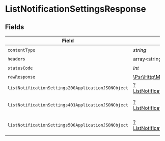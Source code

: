 # ListNotificationSettingsResponse


## Fields

| Field                                                                                                                | Type                                                                                                                 | Required                                                                                                             | Description                                                                                                          |
| -------------------------------------------------------------------------------------------------------------------- | -------------------------------------------------------------------------------------------------------------------- | -------------------------------------------------------------------------------------------------------------------- | -------------------------------------------------------------------------------------------------------------------- |
| `contentType`                                                                                                        | *string*                                                                                                             | :heavy_check_mark:                                                                                                   | N/A                                                                                                                  |
| `headers`                                                                                                            | array<string, array<*string*>>                                                                                       | :heavy_minus_sign:                                                                                                   | N/A                                                                                                                  |
| `statusCode`                                                                                                         | *int*                                                                                                                | :heavy_check_mark:                                                                                                   | N/A                                                                                                                  |
| `rawResponse`                                                                                                        | [\Psr\Http\Message\ResponseInterface](https://www.php-fig.org/psr/psr-7/#33-psrhttpmessageresponseinterface)         | :heavy_minus_sign:                                                                                                   | N/A                                                                                                                  |
| `listNotificationSettings200ApplicationJSONObject`                                                                   | [?ListNotificationSettings200ApplicationJSON](../../models/operations/ListNotificationSettings200ApplicationJSON.md) | :heavy_minus_sign:                                                                                                   | OK                                                                                                                   |
| `listNotificationSettings401ApplicationJSONObject`                                                                   | [?ListNotificationSettings401ApplicationJSON](../../models/operations/ListNotificationSettings401ApplicationJSON.md) | :heavy_minus_sign:                                                                                                   | General error response                                                                                               |
| `listNotificationSettings500ApplicationJSONObject`                                                                   | [?ListNotificationSettings500ApplicationJSON](../../models/operations/ListNotificationSettings500ApplicationJSON.md) | :heavy_minus_sign:                                                                                                   | General error response                                                                                               |